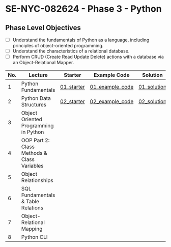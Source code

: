 # SE-NYC-082624 - Phase 3 - Python

## Phase Level Objectives

- [ ] Understand the fundamentals of Python as a language, including principles of object-oriented programming.
- [ ] Understand the characteristics of a relational database.
- [ ] Perform CRUD (Create Read Update Delete) actions with a database via an Object-Relational Mapper.

|No. | Lecture                          | Starter 	| Example Code 	| Solution 	|
|----|------------------------------	|:-----:	|--------	|---------	|
|1 | Python Fundamentals                         |[01_starter](https://github.com/RikkuX491/SE-NYC-082624-Phase-3/tree/01_starter)|[01_example_code](https://github.com/RikkuX491/SE-NYC-082624-Phase-3/tree/01_example_code)|[01_solution](https://github.com/RikkuX491/SE-NYC-082624-Phase-3/tree/01_solution)|
|2 | Python Data Structures                      |[02_starter](https://github.com/RikkuX491/SE-NYC-082624-Phase-3/tree/02_starter)|[02_example_code](https://github.com/RikkuX491/SE-NYC-082624-Phase-3/tree/02_example_code)|[02_solution](https://github.com/RikkuX491/SE-NYC-082624-Phase-3/tree/02_solution)|
|3 | Object Oriented Programming in Python       ||||
|4 | OOP Part 2: Class Methods & Class Variables ||||
|5 | Object Relationships                        ||||
|6 | SQL Fundamentals & Table Relations          ||||
|7 | Object-Relational Mapping                   ||||
|8 | Python CLI                                  ||||